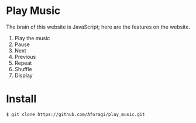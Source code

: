 # Play Music
The brain of this website is JavaScript; here are the features on the website.
1. Play the music
2. Pause
3. Next
4. Previous
5. Repeat
6. Shuffle
7. Display 

# Install 
```
$ git clone https://github.com/Aforagi/play_music.git
```

